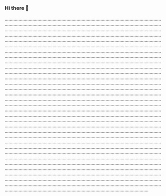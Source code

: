 ### Hi there 👋

..................................................................................................................................................................................................................................................................................................................................................................................................................................................................................................................................................................................................................................................................................................................................................................................................................................................................................................................................................................................................................................................................................................................................................................................................................................................................................................................................................................................................................................................................................................................................................................................................................................................................................................................................................................................................................................................................................................................................................................................................................................................................................................................................................................................................................................................................................................................................................................................................................................................................................................................................................................................................................................................................................................................................................................................................................................................................................................................................................................................................................................................................................................................................................................................................................................................................................................................................................................................................................................................................................................................................................................................................................................................................................................................................................................................................................................................................................................................................................................................................................................................................................................................................................................................................................................................